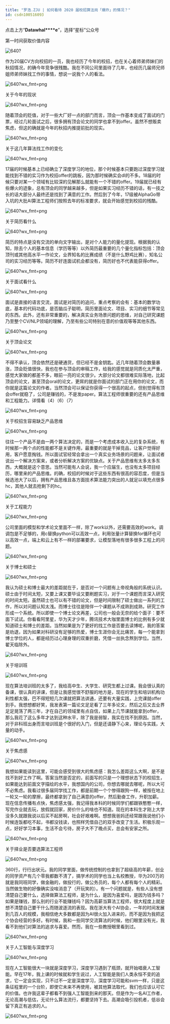 ```yaml
---
title: "罗浩.ZJU | 如何看待 2020 届校招算法岗「爆炸」的情况？"
id: csdn100516093
---
```


点击上方“**Datawhal****e**”，选择“星标”公众号

第一时间获取价值内容

![640?](../img/8848b38b8e7e18a790e4a60c44ba9cb3.png)

作为20届CV方向校招的一员，我也经历了今年的校招，也在关心着师弟师妹们的秋招情况，的确今年竞争很残酷。我在不同公司里面待了几年，也经历几届师兄师姐师弟师妹找工作的事情，想说一说我个人的看法。

![640?wx_fmt=png](../img/ee6bce935892d92c605108eb0c2e7f31.png)

关于今年的现状 

![640?wx_fmt=png](../img/64cd2b9b320899aade1c1bed430b33e0.png)

随着顶会的贬值，对于一些大厂好一点的部门而言，顶会一作基本变成了面试的门票，经过几轮面试之后，很多拥有顶会论文的同学也拿不到offer。虽然不想贩卖焦虑，但这的确就是今年的秋招内推提前批的现实。

![640?wx_fmt=png](../img/ee6bce935892d92c605108eb0c2e7f31.png)

关于这几年算法找工作的变化

![640?wx_fmt=png](../img/64cd2b9b320899aade1c1bed430b33e0.png)

17届的时候基本上已经确立了深度学习的地位，那个时候基本只要跑过深度学习就能找到不错的实习作为校招offer的跳板，因为那时候确实会dl的不多。18届的时候只要对某一个领域有比较深的见解那么就能有一个不错的offer。19届就已经有些爆火的迹象，总有顶会的同学越来越多，但是如果实习经历不错的话，有一技之长的话大部分人最终还是找到了满意的工作。然后到了今年，17级被AlphaGo带入坑的大批AI算法工程师们按照去年的标准要求，就会开始感觉到校招的残酷。

![640?wx_fmt=png](../img/ee6bce935892d92c605108eb0c2e7f31.png)

关于简历看什么

![640?wx_fmt=png](../img/64cd2b9b320899aade1c1bed430b33e0.png)

简历的特点是没有交流的单向文字输出，是对个人能力的量化提现。根据我的认知，除去个人的基本信息（学历等等）以外简历最重要的几个量化指标包括：顶会顶刊或其他高水平一作论文，业界知名的比赛成绩（不是什么野鸡比赛），知名公司的实习经历等等。简历不好连面试机会都没有，简历好也不代表能获得offer。

![640?wx_fmt=png](../img/ee6bce935892d92c605108eb0c2e7f31.png)

关于面试看什么 

![640?wx_fmt=png](../img/64cd2b9b320899aade1c1bed430b33e0.png)

面试是直接的语言交流，面试是对简历的追问，重点考察的会有：基本的数学功底，基本的代码功底，是否脑瓜子聪明，简历里面论文、项目、实习的细节等常见的东西。此外，还有非常重要的，解决真实业务场景问题的思维，对自己研究课题乃至整个CV/NLP领域的理解，乃至有些公司特别在意的价值观等等其他东西。

![640?wx_fmt=png](../img/ee6bce935892d92c605108eb0c2e7f31.png)

关于顶会论文 

![640?wx_fmt=png](../img/64cd2b9b320899aade1c1bed430b33e0.png)

不得不承认，顶会依然还是硬通货，但已经不是金钥匙。近几年随着顶会数量暴涨，顶会贬值很快，我也在参与顶会的审稿工作，给我的感觉就是同质化太严重，感觉大家做的都差不多，眼前一亮的论文很少。大部分论文都很难实际落地，比起顶会的论文，甚至顶会oral的论文，更屌的就是你面试的部门正在用你的论文，而你就是这篇论文的作者。当然顶会可以保证你获得一个很高的起点，但别觉得有顶会offer就稳了，公司是赚钱的，不是发paper。算法工程师很重要的还有产品思维和工程能力。详情看（4）（6）（7）

![640?wx_fmt=png](../img/ee6bce935892d92c605108eb0c2e7f31.png)

关于校招生容易缺乏产品思维 

![640?wx_fmt=png](../img/64cd2b9b320899aade1c1bed430b33e0.png)

往往一个产品不是由一两个算法决定的，而是一个考虑成本收入比的复杂系统，有时候那一两个点的性能都不是关键作用，最重要的就是干掉竞品，让客户觉得好用，客户愿意掏钱。所以面试官经常会拿出一个真实业务场景的问题来，让面试者说出一个解决方案来，或者分析解决方案的优缺点。关于产品思维有太多太多东西，大概就是这个意思。当然可能有人会说，我一个应届生，也没有太多项目经历，哪里来的产品思维。的确，校招的时候对于这些东西有很高的容忍度，但是当候选池大了以后，拥有产品思维且各方面技术算法能力突出的人就足以填充点很多hc，其他人就去抢剩下的hc。

![640?wx_fmt=png](../img/ee6bce935892d92c605108eb0c2e7f31.png)

关于工程能力 

![640?wx_fmt=png](../img/64cd2b9b320899aade1c1bed430b33e0.png)

公司里面的模型和学术论文里面不一样，除了work以外，还需要高效的work。调调包是不足够的，用c替换python可以高效一点，利用张量计算替换for循环也可以高效一点，端上和云上有不一样的部署要求，让模型落地有很多很多工程上的问题。

![640?wx_fmt=png](../img/ee6bce935892d92c605108eb0c2e7f31.png)

关于博士和硕士 

![640?wx_fmt=png](../img/64cd2b9b320899aade1c1bed430b33e0.png)

我认为硕士和博士最大的差距就在于，是否对一个问题有上帝视角般的系统认识。硕士由于时间太短，又要上课又要毕设又要刷题实习，对于一个课题而言深入研究的时间太短。虽然硕士也可以有不错的论文，但是时间限制了硕士做出一系列的工作，所以对问题认知太浅。而博士往往是陪伴一个课题从不成熟到成熟，研究工作形成一个系统。所以即使一个博士论文再差，公司也一般会无奈的给个面子：要不面下试试。你看看阿里星，华为天才少年，腾讯技术大咖里面博士的比例有多少就知道硕士和博士的差距。当然如果是为了更好的找工作是否要去读博呢，我的答案是劝退，因为如果对科研没有足够的热爱，博士生涯你会无比痛苦，每一个能拿到博士学位的人，都是经历过心理身理的双重折磨，凭借一丝执念熬到学位。当然，翟天临除外。

![640?wx_fmt=png](../img/ee6bce935892d92c605108eb0c2e7f31.png)

关于培训班 

![640?wx_fmt=png](../img/64cd2b9b320899aade1c1bed430b33e0.png)

现在算法培训班的太多了，我给高中生、大学生、研究生都上过课。我会很认真的备课，很认真的讲课，但是让我感觉很不舒服的地方是，现在的学生和培训机构功利性都太强，巴不得短短几次课就把算法讲通，还要有大量实践，上完课就offer到手。我想想都好笑，我发表第一篇论文足足看了三年多论文，然后之后又去业界足足晃荡了两三年，才在自己的领域里有点自信，如果上几节课就能拿到offer，那么我花了这么多年才达到这种水平，除了我是弱智，我实在找不到原因。当然，对于非科班出身而言培训班是个很好的入门，但是还请静下心来，理论与实践，大量的动手。

![640?wx_fmt=png](../img/ee6bce935892d92c605108eb0c2e7f31.png)

关于焦虑感 

![640?wx_fmt=png](../img/64cd2b9b320899aade1c1bed430b33e0.png)

我想如果能读到这里，可能会感受到很大的焦虑感：我怎么差距这么大啊，是不是找不到好工作了啊。答案当然是否定的，前面写的只是一个理想状态下的校招生，如果能达到前面文字描绘的水平，我想国内的公司，你想去哪就去哪呢，所以大可不必焦虑。我看过很多届同学找工作，都是前期一个个惨得跟狗一样，被按在地上一轮又一轮的摩擦，最终都拿到了自己满意的offer，然后勤奋工作，升职加薪。现在信息传播有点快，焦虑感太强，我记得我本科的时候同学们都跟铁憨憨一样，写完作业就去玩，放假就回家，房价什么的啥也不知道。现在的本科生才刚上大学没多久就跟我说以后买不起房啊，社会好艰难啊。想想我爸妈还经常跟我说他们小时候连饭都吃不起，书都没钱读，也照样凭借自己的双手改变了生活。积极乐观一点，好好学习本事，生活不会亏待，房子大不了晚点买，总会有安家之所。

![640?wx_fmt=png](../img/ee6bce935892d92c605108eb0c2e7f31.png)

关于择业是否要选算法工程师 

![640?wx_fmt=png](../img/64cd2b9b320899aade1c1bed430b33e0.png)

360行，行行出状元。我的同学里面，做传统控制的也拿到了超级高的年薪，创业的同学资产有几个零我都数不清了，搞学术的同学也当上名校教授，华为200万的就是我同班同学，做金融的，做投行的，做公务员的，每个人都有每个人的精彩。当然做生物的好像确实没啥消息了（开玩笑的）。有一个问题就是，有些人没有想清楚自己要什么，选择做算法工程师，是为什么，是因为喜爱吗，是因为钱多吗？如果是赚钱，那么别的行业不能赚钱吗？因为高薪当算法工程师，很大程度上就是想不清楚自己要干什么而随波逐流的表现。我在浙大有个AI协会，一年的时间发展到几百人的规模，我相信绝大多数都是因为AI很火加入进来的，而不是因为我把这个协会经营的多好。有时候，我和一些同学交流算法的时候，他们眼里没有光，我看不到他们对算法的追求与喜爱。然而，我在一些教授眼里看到过。

![640?wx_fmt=png](../img/ee6bce935892d92c605108eb0c2e7f31.png)

关于人工智能与深度学习 

![640?wx_fmt=png](../img/64cd2b9b320899aade1c1bed430b33e0.png)

现在人工智能很大一块就是深度学习，深度学习遇到了瓶颈，就开始唱衰人工智能。早在17年，我上课的时候就和学生说过，人工智能是我们人类永恒不变的追求，它一定会实现，只不过不一定是深度学习，深度学习可能和svm一样，只是这条征程里的一个台阶，即使它未来不再使用，被其他算法取代，我们也应该认可它的价值。也许我这辈子都看不到强人工智能到来的那天。但是作为一名AI工作者，无论高潮与低估，无论什么算法流行，都要坚持下去。高潮会吸引投机者，低谷会留下真正有追求的人。

![640?wx_fmt=png](../img/6f234788e70cadc8ef25f8423faa2716.png)